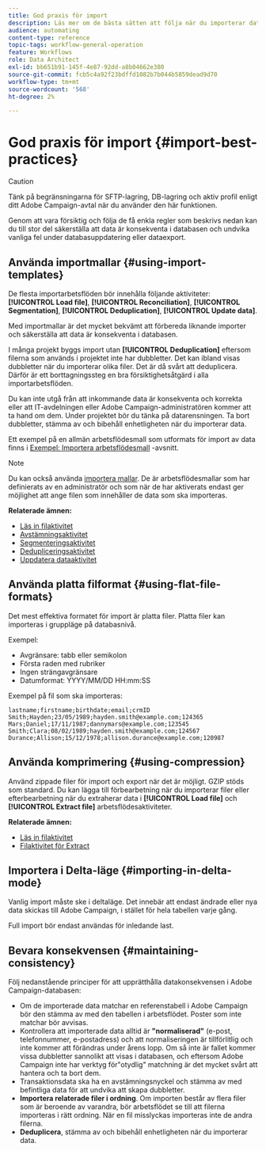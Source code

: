 ```yaml
---
title: God praxis för import
description: Läs mer om de bästa sätten att följa när du importerar data till databasen.
audience: automating
content-type: reference
topic-tags: workflow-general-operation
feature: Workflows
role: Data Architect
exl-id: bb651b91-145f-4e87-92dd-a8b04662e380
source-git-commit: fcb5c4a92f23bdffd1082b7b044b5859dead9d70
workflow-type: tm+mt
source-wordcount: '568'
ht-degree: 2%

---
```


# God praxis för import {#import-best-practices}

>[!CAUTION]
>
>Tänk på begränsningarna för SFTP-lagring, DB-lagring och aktiv profil enligt ditt Adobe Campaign-avtal när du använder den här funktionen.

Genom att vara försiktig och följa de få enkla regler som beskrivs nedan kan du till stor del säkerställa att data är konsekventa i databasen och undvika vanliga fel under databasuppdatering eller dataexport.

## Använda importmallar {#using-import-templates}

De flesta importarbetsflöden bör innehålla följande aktiviteter: **[!UICONTROL Load file]**, **[!UICONTROL Reconciliation]**, **[!UICONTROL Segmentation]**, **[!UICONTROL Deduplication]**, **[!UICONTROL Update data]**.

Med importmallar är det mycket bekvämt att förbereda liknande importer och säkerställa att data är konsekventa i databasen.

I många projekt byggs import utan **[!UICONTROL Deduplication]** eftersom filerna som används i projektet inte har dubbletter. Det kan ibland visas dubbletter när du importerar olika filer. Det är då svårt att deduplicera. Därför är ett borttagningssteg en bra försiktighetsåtgärd i alla importarbetsflöden.

Du kan inte utgå från att inkommande data är konsekventa och korrekta eller att IT-avdelningen eller Adobe Campaign-administratören kommer att ta hand om dem. Under projektet bör du tänka på datarensningen. Ta bort dubbletter, stämma av och bibehåll enhetligheten när du importerar data.

Ett exempel på en allmän arbetsflödesmall som utformats för import av data finns i [Exempel: Importera arbetsflödesmall](../../automating/using/creating-import-workflow-templates.md) -avsnitt.

>[!NOTE]
>
>Du kan också använda [importera mallar](../../automating/using/importing-data-with-import-templates.md). De är arbetsflödesmallar som har definierats av en administratör och som när de har aktiverats endast ger möjlighet att ange filen som innehåller de data som ska importeras.

**Relaterade ämnen:**

* [Läs in filaktivitet](../../automating/using/load-file.md)
* [Avstämningsaktivitet](../../automating/using/reconciliation.md)
* [Segmenteringsaktivitet](../../automating/using/segmentation.md)
* [Dedupliceringsaktivitet](../../automating/using/deduplication.md)
* [Uppdatera dataaktivitet](../../automating/using/update-data.md)

## Använda platta filformat {#using-flat-file-formats}

Det mest effektiva formatet för import är platta filer. Platta filer kan importeras i gruppläge på databasnivå.

Exempel:

* Avgränsare: tabb eller semikolon
* Första raden med rubriker
* Ingen strängavgränsare
* Datumformat: YYYY/MM/DD HH:mm:SS

Exempel på fil som ska importeras:

```
lastname;firstname;birthdate;email;crmID
Smith;Hayden;23/05/1989;hayden.smith@example.com;124365
Mars;Daniel;17/11/1987;dannymars@example.com;123545
Smith;Clara;08/02/1989;hayden.smith@example.com;124567
Durance;Allison;15/12/1978;allison.durance@example.com;120987
```

## Använda komprimering {#using-compression}

Använd zippade filer för import och export när det är möjligt. GZIP stöds som standard. Du kan lägga till förbearbetning när du importerar filer eller efterbearbetning när du extraherar data i **[!UICONTROL Load file]** och **[!UICONTROL Extract file]** arbetsflödesaktiviteter.

**Relaterade ämnen:**

* [Läs in filaktivitet](../../automating/using/load-file.md)
* [Filaktivitet för Extract](../../automating/using/extract-file.md)

## Importera i Delta-läge {#importing-in-delta-mode}

Vanlig import måste ske i deltaläge. Det innebär att endast ändrade eller nya data skickas till Adobe Campaign, i stället för hela tabellen varje gång.

Full import bör endast användas för inledande last.

## Bevara konsekvensen {#maintaining-consistency}

Följ nedanstående principer för att upprätthålla datakonsekvensen i Adobe Campaign-databasen:

* Om de importerade data matchar en referenstabell i Adobe Campaign bör den stämma av med den tabellen i arbetsflödet. Poster som inte matchar bör avvisas.
* Kontrollera att importerade data alltid är **&quot;normaliserad&quot;** (e-post, telefonnummer, e-postadress) och att normaliseringen är tillförlitlig och inte kommer att förändras under årens lopp. Om så inte är fallet kommer vissa dubbletter sannolikt att visas i databasen, och eftersom Adobe Campaign inte har verktyg för&quot;otydlig&quot; matchning är det mycket svårt att hantera och ta bort dem.
* Transaktionsdata ska ha en avstämningsnyckel och stämma av med befintliga data för att undvika att skapa dubbletter.
* **Importera relaterade filer i ordning**. Om importen består av flera filer som är beroende av varandra, bör arbetsflödet se till att filerna importeras i rätt ordning. När en fil misslyckas importeras inte de andra filerna.
* **Deduplicera**, stämma av och bibehåll enhetligheten när du importerar data.
